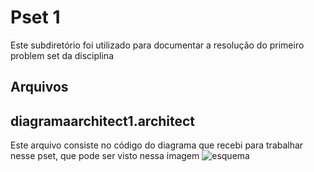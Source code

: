 # Pset 1
Este subdiretório foi utilizado para documentar a resolução do primeiro problem set da disciplina
## Arquivos
## diagramaarchitect1.architect
Este arquivo consiste no código do diagrama que recebi para trabalhar nesse pset, que pode ser visto nessa imagem
![esquema](jubiscreido/uvv_bd_1_cc1m/pset1/imagens/Esquemaimagem.PNG "Es'uema")
